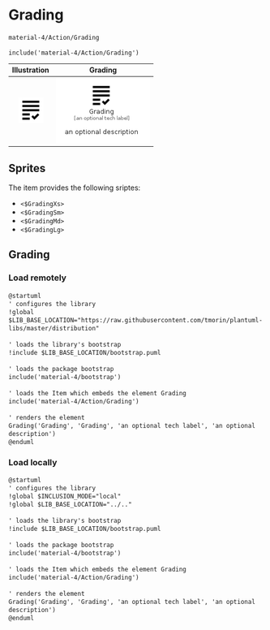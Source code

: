 # Grading


```text
material-4/Action/Grading
```

```text
include('material-4/Action/Grading')
```



| Illustration | Grading |
| :---: | :---: |
| ![illustration for Illustration](../../material-4/Action/Grading.png) | ![illustration for Grading](../../material-4/Action/Grading.Local.png) |



## Sprites
The item provides the following sriptes:

- `<$GradingXs>`
- `<$GradingSm>`
- `<$GradingMd>`
- `<$GradingLg>`





## Grading

### Load remotely
```plantuml
@startuml
' configures the library
!global $LIB_BASE_LOCATION="https://raw.githubusercontent.com/tmorin/plantuml-libs/master/distribution"

' loads the library's bootstrap
!include $LIB_BASE_LOCATION/bootstrap.puml

' loads the package bootstrap
include('material-4/bootstrap')

' loads the Item which embeds the element Grading
include('material-4/Action/Grading')

' renders the element
Grading('Grading', 'Grading', 'an optional tech label', 'an optional description')
@enduml
```

### Load locally
```plantuml
@startuml
' configures the library
!global $INCLUSION_MODE="local"
!global $LIB_BASE_LOCATION="../.."

' loads the library's bootstrap
!include $LIB_BASE_LOCATION/bootstrap.puml

' loads the package bootstrap
include('material-4/bootstrap')

' loads the Item which embeds the element Grading
include('material-4/Action/Grading')

' renders the element
Grading('Grading', 'Grading', 'an optional tech label', 'an optional description')
@enduml
```


